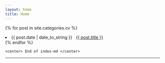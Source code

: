 ```yaml
---
layout: home
title: Home
---
```

<div >
  <div class="w3-container w3-blue">


{% for post in site.categories.cv %}
 <li style="margin-left:10px margin-top:10px"  >   <span style="margin-left:14px margin-top:16px">{{ post.date | date_to_string }}</span>
              &nbsp; <a href="{{ post.url }}"> {{ post.title }}</a>
 </li>
{% endfor %}



    <center> End of index-md </center>
<hr>

</div>
</div>
